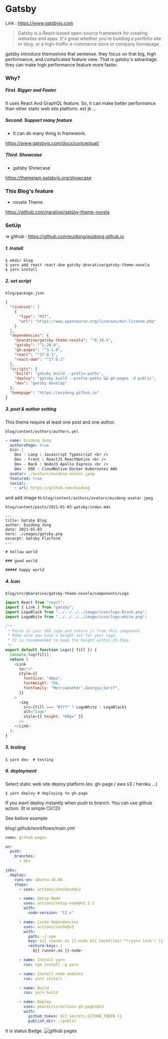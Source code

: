 # Gatsby

Link : https://www.gatsbyjs.com

> Gatsby is a React-based open-source framework for creating websites and apps.
> It's great whether you're building a portfolio site or blog,
> or a high-traffic e-commerce store or company homepage.

gatsby introduce themselves that sentense. they focus on that big, high performance, and complicated feature view.
That is gatsby's advantage. they can make high performance feature more faster.

### Why?

##### First. Bigger and Faster

It uses React And GraphQL feature.
So, it can make better performance than other static web site platform. ex) jk ...

##### Second. Support many feature

- It can do many thing in framework.

https://www.gatsbyjs.com/docs/conceptual/

##### Third. Showcase

- gatsby Showcase

https://themejam.gatsbyjs.org/showcase

### This Blog's feature

- novela Theme

https://github.com/narative/gatsby-theme-novela

### SetUp

=> github : https://github.com/euidong/euidong.github.io

##### 1. Install

```shell
$ mkdir blog
$ yarn add react react-dom gatsby @narative/gatsby-theme-novela
$ yarn install
```

##### 2. set script

`blog/package.json`

```json
{
  "licenses": [
    {
      "type": "MIT",
      "url": "https://www.opensource.org/licenses/mit-license.php"
    }
  ],
  "dependencies": {
    "@narative/gatsby-theme-novela": "^0.18.4",
    "gatsby": "^2.28.0",
    "gh-pages": "^3.1.0",
    "react": "^17.0.1",
    "react-dom": "^17.0.1"
  },
  "scripts": {
    "build": "gatsby build --prefix-paths",
    "deploy": "gatsby build --prefix-paths && gh-pages -d public",
    "dev": "gatsby develop"
  },
  "homepage": "https://euidong.github.io"
}
```

##### 3. post & author setting

This theme require at least one post and one author.

`blog/content/authors/authors.yml`

```yml
- name: Euidong Jung
  authorsPage: true
  bio: |
    Dev - Lang : Javascript Typescript <br />
    Dev - Front : ReactJS ReactNative <br />
    Dev - Back : NodeJS Apollo Express <br />
    Dev - ENV : CloudNative Docker Kubernates AWS
  avatar: ./avatars/euidong-avatar.jpeg
  featured: true
  social:
    - url: https://github.com/euidong
```

and add image to
`blog/content/authors/avatars/euidong-avatar.jpeg`

`blog/content/posts/2021-01-03-gatsby/index.mdx`

```mdx
---
title: Gatsby Blog
author: Euidong Jung
date: 2021-01-03
hero: ./images/gatsby.png
excerpt: Gatsby Flatform
---

# hellow world

### good world

##### happy world
```

##### 4. Icon

`blog/src/@narative/gatsby-theme-novela/components/Logo`

```javascript
import React from "react";
import { Link } from "gatsby";
import LogoBlack from "../../../../image/icon/logo-black.png";
import LogoWhite from "../../../../image/icon/logo-white.png";

/**
 * Paste in your SVG logo and return it from this component.
 * Make sure you have a height set for your logo.
 * It is recommended to keep the height within 25-35px.
 */
export default function Logo({ fill }) {
  console.log(fill);
  return (
    <Link
      to="/"
      style={{
        fontSize: "40px",
        fontWeight: 700,
        fontFamily: "Merriweather',Georgia,Serif",
      }}
    >
      <img
        src={fill === "#fff" ? LogoWhite : LogoBlack}
        alt="logo"
        style={{ height: "60px" }}
      />
    </Link>
  );
}
```

##### 5. testing

```shell
$ yarn dev  # testing
```

##### 6. deployment

Select static web site deploy platform.(ex. gh-page / aws s3 / heroku ...)

```shell
$ yarn deploy # deploying to gh-page
```

If you want deploy instantly when push to branch. You can use github action. (It is simple CI/CD)

See bellow example

blog/.github/workflows/main.yml

```yml
name: github pages

on:
  push:
    branches:
      - dev

jobs:
  deploy:
    runs-on: ubuntu-18.04
    steps:
      - uses: actions/checkout@v2

      - name: Setup Node
        uses: actions/setup-node@v2.1.2
        with:
          node-version: "12.x"

      - name: Cache dependencies
        uses: actions/cache@v2
        with:
          path: ~/.npm
          key: ${{ runner.os }}-node-${{ hashFiles('**/yarn.lock') }}
          restore-keys: |
            ${{ runner.os }}-node-

      - name: Install yarn
        run: npm install -g yarn

      - name: Install node_modules
        run: yarn install

      - name: Build
        run: yarn build

      - name: Deploy
        uses: peaceiris/actions-gh-pages@v3
        with:
          github_token: ${{ secrets.GITHUB_TOKEN }}
          publish_dir: ./public
```

It is status Badge.
![github pages](https://github.com/euidong/euidong.github.io/workflows/github%20pages/badge.svg?branch=dev&event=push)